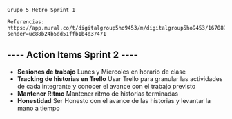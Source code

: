 ```
Grupo 5 Retro Sprint 1

Referencias:
https://app.mural.co/t/digitalgroup5ho9453/m/digitalgroup5ho9453/1670893223461/0192707b10bf9b1487e8043e2b002e48f86a4c45?sender=uc88b24b5dd51ffb1b4d37471 

```
## ---- Action Items Sprint 2 ----
- **Sesiones de trabajo** Lunes y Miercoles en horario de clase
- **Tracking de historias en Trello** Usar Trello para granular las actividades de cada integrante y conocer el avance con el trabajo previsto
- **Mantener Ritmo** Mantener ritmo de historias terminadas
- **Honestidad** Ser Honesto con el avance de las historias y levantar la mano a tiempo
``` 